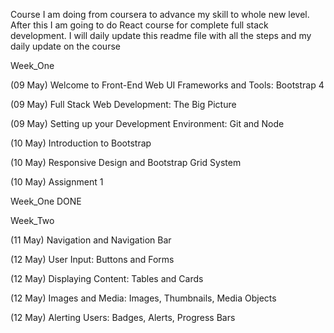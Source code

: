 Course I am doing from coursera to advance my skill to whole new level. After this I am going to do React course for complete full stack development.
I will daily update this readme file with all the steps and my daily update on the course

Week_One

(09 May)    Welcome to Front-End Web UI Frameworks and Tools: Bootstrap 4

(09 May)    Full Stack Web Development: The Big Picture

(09 May)    Setting up your Development Environment: Git and Node

(10 May)    Introduction to Bootstrap

(10 May)    Responsive Design and Bootstrap Grid System

(10 May)    Assignment 1

Week_One DONE

Week_Two

(11 May)    Navigation and Navigation Bar

(12 May)    User Input: Buttons and Forms

(12 May)    Displaying Content: Tables and Cards

(12 May)    Images and Media: Images, Thumbnails, Media Objects

(12 May)    Alerting Users: Badges, Alerts, Progress Bars